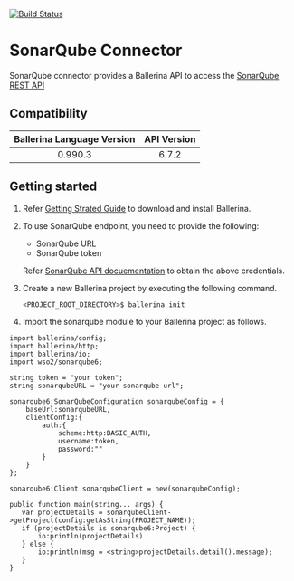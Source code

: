 [![Build Status](https://travis-ci.org/wso2-ballerina/module-sonarqube.svg?branch=master)](https://travis-ci.org/wso2-ballerina/module-sonarqube)

# SonarQube Connector

SonarQube connector provides a Ballerina API to access the [SonarQube REST API](https://docs.sonarqube.org/display/DEV/Web+API)

## Compatibility

| Ballerina Language Version       | API Version     |
|:--------------------------------:|:---------------:|
| 0.990.3                          | 6.7.2           |

## Getting started

1.  Refer [Getting Strated Guide](https://stage.ballerina.io/learn/getting-started/) to download and install Ballerina.
2.  To use SonarQube endpoint, you need to provide the following:

       - SonarQube URL
       - SonarQube token
    
       Refer [SonarQube API docuementation](https://docs.sonarqube.org/display/SONAR/User+Token) to obtain the above credentials.

4. Create a new Ballerina project by executing the following command.

      ``<PROJECT_ROOT_DIRECTORY>$ ballerina init``

5. Import the sonarqube module to your Ballerina project as follows.

```ballerina
import ballerina/config;
import ballerina/http;
import ballerina/io;
import wso2/sonarqube6;

string token = "your token";
string sonarqubeURL = "your sonarqube url";

sonarqube6:SonarQubeConfiguration sonarqubeConfig = {
    baseUrl:sonarqubeURL,
    clientConfig:{
        auth:{
            scheme:http:BASIC_AUTH,
            username:token,
            password:""
        }
    }
};
   
sonarqube6:Client sonarqubeClient = new(sonarqubeConfig);

public function main(string... args) {
   var projectDetails = sonarqubeClient->getProject(config:getAsString(PROJECT_NAME));
   if (projectDetails is sonarqube6:Project) {
       io:println(projectDetails)
   } else {
       io:println(msg = <string>projectDetails.detail().message);
   }
}
```
